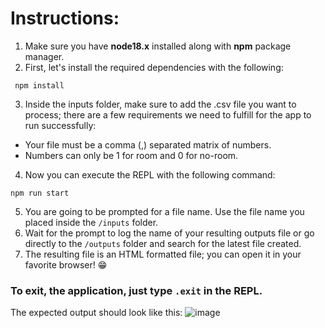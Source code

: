# Instructions:

1. Make sure you have **node18.x** installed along with **npm** package manager.
2. First, let's install the required dependencies with the following:
```
 npm install 
```
3. Inside the inputs folder, make sure to add the .csv file you want to process; there are a few requirements we need to fulfill for the app to run successfully:
- Your file must be a comma (,) separated matrix of numbers.
- Numbers can only be 1 for room and 0 for no-room.

4. Now you can execute the REPL with the following command:
```
npm run start
```
5. You are going to be prompted for a file name. Use the file name you placed inside the `/inputs` folder.  
6. Wait for the prompt to log the name of your resulting outputs file or go directly to the `/outputs` folder and search for the latest file created.
7. The resulting file is an HTML formatted file; you can open it in your favorite browser! 😁

### To exit, the application, just type `.exit` in the REPL.

The expected output should look like this: 
![image](https://user-images.githubusercontent.com/16492144/197420265-72933c1c-ced1-43e8-9326-58800c9437c3.png)

